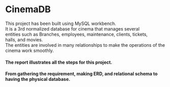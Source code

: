 # CinemaDB
This project has been built using MySQL workbench. <br> 
It is a 3rd normalized database for cinema that manages several <br> 
entities such as Branches, employees, maintenance, clients, tickets,<br> 
halls, and movies. <br>
The entities are involved in many relationships to make the operations of the cinema work smoothly.

#### The report illustrates all the steps for this project. <br>
#### From gathering the requirement, making ERD, and relational schema to having the physical database.
